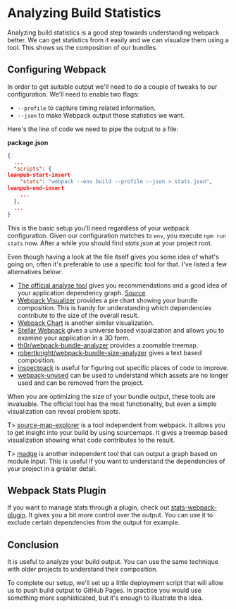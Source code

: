 # Analyzing Build Statistics

Analyzing build statistics is a good step towards understanding webpack better. We can get statistics from it easily and we can visualize them using a tool. This shows us the composition of our bundles.

## Configuring Webpack

In order to get suitable output we'll need to do a couple of tweaks to our configuration. We'll need to enable two flags:

* `--profile` to capture timing related information.
* `--json` to make Webpack output those statistics we want.

Here's the line of code we need to pipe the output to a file:

**package.json**

```json
{
  ...
  "scripts": {
leanpub-start-insert
    "stats": "webpack --env build --profile --json > stats.json",
leanpub-end-insert
    ...
  },
  ...
}
```

This is the basic setup you'll need regardless of your webpack configuration. Given our configuration matches to `env`, you execute `npm run stats` now. After a while you should find *stats.json* at your project root.

Even though having a look at the file itself gives you some idea of what's going on, often it's preferable to use a specific tool for that. I've listed a few alternatives below:

* [The official analyse tool](http://webpack.github.io/analyse/) gives you recommendations and a good idea of your application dependency graph. [Source](https://github.com/webpack/analyse).
* [Webpack Visualizer](https://chrisbateman.github.io/webpack-visualizer/) provides a pie chart showing your bundle composition. This is handy for understanding which dependencies contribute to the size of the overall result.
* [Webpack Chart](https://alexkuz.github.io/webpack-chart/) is another similar visualization.
* [Stellar Webpack](https://alexkuz.github.io/stellar-webpack/) gives a universe based visualization and allows you to examine your application in a 3D form.
* [th0r/webpack-bundle-analyzer](https://github.com/th0r/webpack-bundle-analyzer) provides a zoomable treemap.
* [robertknight/webpack-bundle-size-analyzer](https://github.com/robertknight/webpack-bundle-size-analyzer) gives a text based composition.
* [inspectpack](https://github.com/formidablelabs/inspectpack) is useful for figuring out specific places of code to improve.
* [webpack-unused](https://www.npmjs.com/package/webpack-unused) can be used to understand which assets are no longer used and can be removed from the project.

When you are optimizing the size of your bundle output, these tools are invaluable. The official tool has the most functionality, but even a simple visualization can reveal problem spots.

T> [source-map-explorer](https://www.npmjs.com/package/source-map-explorer) is a tool independent from webpack. It allows you to get insight into your build by using sourcemaps. It gives a treemap based visualization showing what code contributes to the result.

T> [madge](https://www.npmjs.com/package/madge) is another independent tool that can output a graph based on module input. This is useful if you want to understand the dependencies of your project in a greater detail.

## Webpack Stats Plugin

If you want to manage stats through a plugin, check out [stats-webpack-plugin](https://www.npmjs.com/package/stats-webpack-plugin). It gives you a bit more control over the output. You can use it to exclude certain dependencies from the output for example.

## Conclusion

It is useful to analyze your build output. You can use the same technique with older projects to understand their composition.

To complete our setup, we'll set up a little deployment script that will allow us to push build output to GitHub Pages. In practice you would use something more sophisticated, but it's enough to illustrate the idea.
